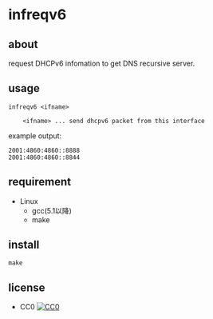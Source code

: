 # infreqv6

## about

request DHCPv6 infomation to get DNS recursive server.

## usage

```.text
infreqv6 <ifname>

    <ifname> ... send dhcpv6 packet from this interface
```

example output:

```.text
2001:4860:4860::8888
2001:4860:4860::8844
```

## requirement

- Linux
	- gcc(5.1以降)
	- make

## install

```.text
make
```

## license

- CC0 [![CC0](http://i.creativecommons.org/p/zero/1.0/88x31.png "CC0")](http://creativecommons.org/publicdomain/zero/1.0/deed.ja)
